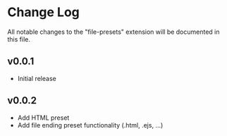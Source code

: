 # Change Log

All notable changes to the "file-presets" extension will be documented in this file.

## v0.0.1

- Initial release

## v0.0.2
- Add HTML preset
- Add file ending preset functionality (.html, .ejs, ...)